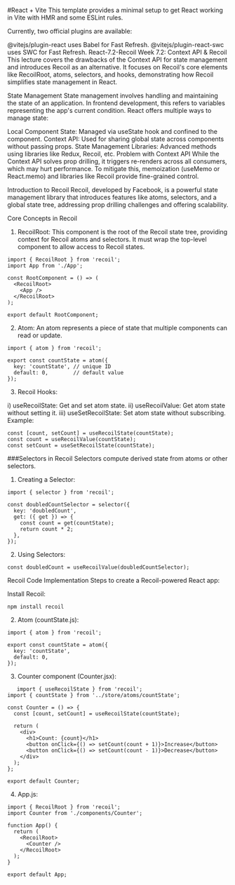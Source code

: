 
#React + Vite
This template provides a minimal setup to get React working in Vite with HMR and some ESLint rules.

Currently, two official plugins are available:

@vitejs/plugin-react uses Babel for Fast Refresh.
@vitejs/plugin-react-swc uses SWC for Fast Refresh.
React-7.2-Recoil
Week 7.2: Context API & Recoil
This lecture covers the drawbacks of the Context API for state management and introduces Recoil as an alternative. It focuses on Recoil's core elements like RecoilRoot, atoms, selectors, and hooks, demonstrating how Recoil simplifies state management in React.

State Management
State management involves handling and maintaining the state of an application. In frontend development, this refers to variables representing the app's current condition. React offers multiple ways to manage state:

Local Component State: Managed via useState hook and confined to the component.
Context API: Used for sharing global state across components without passing props.
State Management Libraries: Advanced methods using libraries like Redux, Recoil, etc.
Problem with Context API
While the Context API solves prop drilling, it triggers re-renders across all consumers, which may hurt performance. To mitigate this, memoization (useMemo or React.memo) and libraries like Recoil provide fine-grained control.

Introduction to Recoil
Recoil, developed by Facebook, is a powerful state management library that introduces features like atoms, selectors, and a global state tree, addressing prop drilling challenges and offering scalability.

Core Concepts in Recoil
1. RecoilRoot: This component is the root of the Recoil state tree, providing context for Recoil atoms and selectors. It must wrap the top-level component to allow access to Recoil states.
```
import { RecoilRoot } from 'recoil';
import App from './App';

const RootComponent = () => (
  <RecoilRoot>
    <App />
  </RecoilRoot>
);

export default RootComponent;
```
2. Atom: An atom represents a piece of state that multiple components can read or update.
```
import { atom } from 'recoil';

export const countState = atom({
  key: 'countState', // unique ID
  default: 0,        // default value
});

```
3. Recoil Hooks:

i) useRecoilState: Get and set atom state.
ii) useRecoilValue: Get atom state without setting it.
iii) useSetRecoilState: Set atom state without subscribing.
Example:
```
const [count, setCount] = useRecoilState(countState);
const count = useRecoilValue(countState);
const setCount = useSetRecoilState(countState);

```
###Selectors in Recoil
Selectors compute derived state from atoms or other selectors.

1. Creating a Selector:
```
import { selector } from 'recoil';

const doubledCountSelector = selector({
  key: 'doubledCount',
  get: ({ get }) => {
    const count = get(countState);
    return count * 2;
  },
});

```
2. Using Selectors:
```
const doubledCount = useRecoilValue(doubledCountSelector);

   ```
Recoil Code Implementation
Steps to create a Recoil-powered React app:

Install Recoil:
```
npm install recoil

```
2. Atom (countState.js):
```
import { atom } from 'recoil';

export const countState = atom({
  key: 'countState',
  default: 0,
});

```
3. Counter component (Counter.jsx):
```
   import { useRecoilState } from 'recoil';
import { countState } from '../store/atoms/countState';

const Counter = () => {
  const [count, setCount] = useRecoilState(countState);

  return (
    <div>
      <h1>Count: {count}</h1>
      <button onClick={() => setCount(count + 1)}>Increase</button>
      <button onClick={() => setCount(count - 1)}>Decrease</button>
    </div>
  );
};

export default Counter;

```
4. App.js:
```
import { RecoilRoot } from 'recoil';
import Counter from './components/Counter';

function App() {
  return (
    <RecoilRoot>
      <Counter />
    </RecoilRoot>
  );
}

export default App;


```
